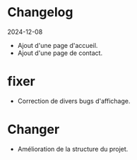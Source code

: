 # Changelog
2024-12-08
- Ajout d'une page d'accueil.
- Ajout d'une page de contact.

# fixer
- Correction de divers bugs d'affichage.

# Changer
- Amélioration de la structure du projet.
